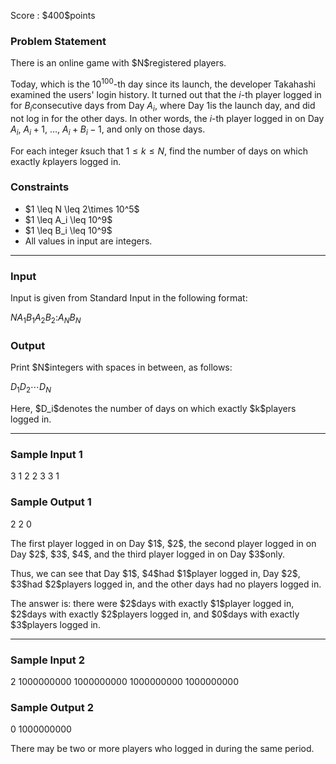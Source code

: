 
<div>

<span>

<span>

<p>
Score : $400$points
</p>

<div>

<section>

### **Problem Statement**

<p>
There is an online game with $N$registered players.

Today, which is the $10^{100}$-th day since its launch, the developer Takahashi examined the users' login history. It turned out that the $i$-th player logged in for $B_i$consecutive days from Day $A_i$, where Day $1$is the launch day, and did not log in for the other days.
In other words, the $i$-th player logged in on Day $A_i$, $A_i+1$, $\ldots$, $A_i+B_i-1$, and only on those days.

For each integer $k$such that $1\leq k\leq N$, find the number of days on which exactly $k$players logged in.
</p>

</section>

</div>

<div>

<section>

### **Constraints**

<ul>

<li>
$1 \leq N \leq 2\times 10^5$
</li>

<li>
$1 \leq A_i \leq 10^9$
</li>

<li>
$1 \leq B_i \leq 10^9$
</li>

<li>
All values in input are integers.
</li>

</ul>

</section>

</div>

---

<div>

<div>

<section>

### **Input**

<p>
Input is given from Standard Input in the following format:
</p>

<div>

$N$$A_1$$B_1$$A_2$$B_2$$:$$A_N$$B_N$
</div>

</section>

</div>

<div>

<section>

### **Output**

<p>
Print $N$integers with spaces in between, as follows:
</p>

<div>

$D_1$$D_2$$\cdots$$D_N$
</div>

<p>
Here, $D_i$denotes the number of days on which exactly $k$players logged in.
</p>

</section>

</div>

</div>

---

<div>

<section>

### **Sample Input 1**

<div>

3
1 2
2 3
3 1

</div>

</section>

</div>

<div>

<section>

### **Sample Output 1**

<div>

2 2 0

</div>

<p>
The first player logged in on Day $1$, $2$, the second player logged in on Day $2$, $3$, $4$, and the third player logged in on Day $3$only.
</p>

<p>
Thus, we can see that Day $1$, $4$had $1$player logged in, Day $2$, $3$had $2$players logged in, and the other days had no players logged in.
</p>

<p>
The answer is: there were $2$days with exactly $1$player logged in, $2$days with exactly $2$players logged in, and $0$days with exactly $3$players logged in.
</p>

</section>

</div>

---

<div>

<section>

### **Sample Input 2**

<div>

2
1000000000 1000000000
1000000000 1000000000

</div>

</section>

</div>

<div>

<section>

### **Sample Output 2**

<div>

0 1000000000

</div>

<p>
There may be two or more players who logged in during the same period.
</p>

</section>

</div>

</span>

</span>

</div>
